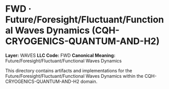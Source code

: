 # FWD · Future/Foresight/Fluctuant/Functional Waves Dynamics (CQH-CRYOGENICS-QUANTUM-AND-H2)

**Layer:** WAVES
**LLC Code:** FWD
**Canonical Meaning:** Future/Foresight/Fluctuant/Functional Waves Dynamics

This directory contains artifacts and implementations for the Future/Foresight/Fluctuant/Functional Waves Dynamics within the CQH-CRYOGENICS-QUANTUM-AND-H2 domain.
